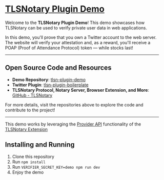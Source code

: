 # [TLSNotary Plugin Demo](https://github.com/tlsnotary/tlsn-plugin-demo#tlsn-plugin-demo)

Welcome to the **TLSNotary Plugin Demo**! This demo showcases how TLSNotary can be used to verify private user data in web applications.

In this demo, you'll prove that you own a Twitter account to the web server. The website will verify your attestation and, as a reward, you'll receive a POAP (Proof of Attendance Protocol) token — while stocks last!

---

## Open Source Code and Resources

- **Demo Repository**: [tlsn-plugin-demo](https://github.com/tlsnotary/tlsn-plugin-demo)
- **Twitter Plugin**: [tlsn-plugin-boilerplate](https://github.com/tlsnotary/tlsn-plugin-boilerplate)
- **TLSNotary Protocol, Notary Server, Browser Extension, and More**: [GitHub - TLSNotary](https://github.com/tlsnotary)


For more details, visit the repositories above to explore the code and contribute to the project!

---




This demo works by leveraging the [Provider API]((https://github.com/tlsnotary/tlsn-extension/wiki/TLSN-Provider-API)) functionality of the [TLSNotary Extension](https://github.com/tlsnotary/tlsn-extension)


## Installing and Running

1. Clone this repository
2. Run `npm install`
4. Run `VERIFIER_SECRET_KEY=demo npm run dev`
5. Enjoy the demo
